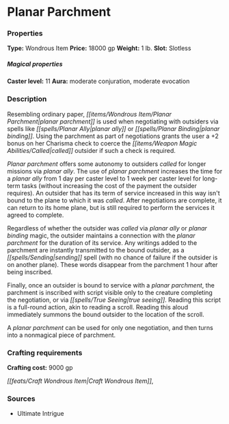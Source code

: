 ﻿---
Title: "Planar Parchment"
Type: "Wondrous Item"
Price: "18000 gp"
Weight: "1 lb."
Slot: "Slotless"
Caster level: "11"
Aura: "moderate conjuration, moderate evocation"
Description: |
  "Resembling ordinary paper, _planar parchment_ is used when negotiating with outsiders via spells like _planar ally_ or _planar binding_. Using the parchment as part of negotiations grants the user a +2 bonus on her Charisma check to coerce the called outsider if such a check is required.
  _Planar parchment_ offers some autonomy to outsiders called for longer missions via _planar ally_. The use of _planar parchment_ increases the time for a _planar ally_ from 1 day per caster level to 1 week per caster level for long-term tasks (without increasing the cost of the payment the outsider requires). An outsider that has its term of service increased in this way isn't bound to the plane to which it was called. After negotiations are complete, it can return to its home plane, but is still required to perform the services it agreed to complete.
  Regardless of whether the outsider was called via _planar ally_ or _planar binding_ magic, the outsider maintains a connection with the _planar parchment_ for the duration of its service. Any writings added to the parchment are instantly transmitted to the bound outsider, as a _sending_ spell (with no chance of failure if the outsider is on another plane). These words disappear from the parchment 1 hour after being inscribed.
  Finally, once an outsider is bound to service with a _planar parchment_, the parchment is inscribed with script visible only to the creature completing the negotiation, or via _true seeing_. Reading this script is a full-round action, akin to reading a scroll. Reading this aloud immediately summons the bound outsider to the location of the scroll.
  A _planar parchment_ can be used for only one negotiation, and then turns into a nonmagical piece of parchment."
Crafting cost: "9000 gp"
Sources: "['Ultimate Intrigue']"
---

# Planar Parchment

### Properties

**Type:** Wondrous Item **Price:** 18000 gp **Weight:** 1 lb. **Slot:** Slotless

##### Magical properties

**Caster level:** 11 **Aura:** moderate conjuration, moderate evocation

### Description

Resembling ordinary paper, _[[items/Wondrous Item/Planar Parchment|planar parchment]]_ is used when negotiating with outsiders via spells like _[[spells/Planar Ally|planar ally]]_ or _[[spells/Planar Binding|planar binding]]_. Using the parchment as part of negotiations grants the user a +2 bonus on her Charisma check to coerce the _[[items/Weapon Magic Abilities/Called|called]]_ outsider if such a check is required.

_Planar parchment_ offers some autonomy to outsiders _called_ for longer missions via _planar ally_. The use of _planar parchment_ increases the time for a _planar ally_ from 1 day per caster level to 1 week per caster level for long-term tasks (without increasing the cost of the payment the outsider requires). An outsider that has its term of service increased in this way isn't bound to the plane to which it was _called_. After negotiations are complete, it can return to its home plane, but is still required to perform the services it agreed to complete.

Regardless of whether the outsider was _called_ via _planar ally_ or _planar binding_ magic, the outsider maintains a connection with the _planar parchment_ for the duration of its service. Any writings added to the parchment are instantly transmitted to the bound outsider, as a _[[spells/Sending|sending]]_ spell (with no chance of failure if the outsider is on another plane). These words disappear from the parchment 1 hour after being inscribed.

Finally, once an outsider is bound to service with a _planar parchment_, the parchment is inscribed with script visible only to the creature completing the negotiation, or via _[[spells/True Seeing|true seeing]]_. Reading this script is a full-round action, akin to reading a scroll. Reading this aloud immediately summons the bound outsider to the location of the scroll.

A _planar parchment_ can be used for only one negotiation, and then turns into a nonmagical piece of parchment.

### Crafting requirements

**Crafting cost:** 9000 gp

_[[feats/Craft Wondrous Item|Craft Wondrous Item]]_,

### Sources

* Ultimate Intrigue